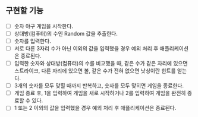 ## 구현할 기능
- [ ] 숫자 야구 게임을 시작한다.
- [ ] 상대방(컴퓨터)의 수인 Random 값을 추출한다.
- [ ] 숫자를 입력한다.
- [ ] 서로 다른 3자리 수가 아닌 이외의 값을 입력했을 경우 예외 처리 후 애플리케이션은 종료된다.
- [ ] 입력한 숫자와 상대방(컴퓨터)의 수를 비교했을 때, 같은 수가 같은 자리에 있으면 스트라이크, 다른 자리에 있으면 볼, 같은 수가 전혀 없으면 낫싱이란 힌트를 얻는다.
- [ ] 3개의 숫자를 모두 맞힐 때까지 반복하고, 숫자를 모두 맞히면 게임을 종료한다.
- [ ] 게임 종료 후, 1을 입력하여 게임을 새로 시작하거나 2를 입력하여 게임을 완전히 종료할 수 있다. 
- [ ] 1 또는 2 이외의 값을 입력했을 경우 예외 처리 후 애플리케이션은 종료된다.